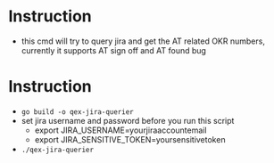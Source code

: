 # Instruction
* this cmd will try to query jira and get the AT related OKR numbers, currently it supports AT sign off and AT found bug

# Instruction
* `go build -o qex-jira-querier`
* set jira username and password before you run this script
    * export JIRA_USERNAME=yourjiraaccountemail
    * export JIRA_SENSITIVE_TOKEN=yoursensitivetoken
* `./qex-jira-querier`
